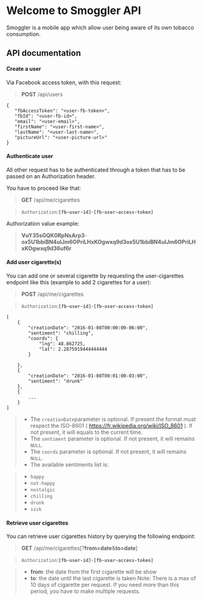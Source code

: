 Welcome to Smoggler API
===================


Smoggler is a mobile app which allow user being aware of its own tobacco consumption.



API documentation
-------------

#### <i class="icon-file"></i> Create a user ####

Via Facebook access token, with this request:

> **POST** /api/users

```
{
   "fbAccessToken": "<user-fb-token>",
   "fbId": "<user-fb-id>",
   "email": "<user-email>",
   "firstName": "<user-first-name>",
   "lastName": "<user-last-name>",
   "pictureUrl": "<user-picture-url>"
}
```

#### <i class="icon-file"></i> Authenticate user ####

All other request has to be authenticated through a token that has to be passed on an Authorization header.

You have to proceed like that:

> **GET** /api/me/cigarettes

> `Authorization`:**`[fb-user-id]`**-**`[fb-user-access-token]`**

Authorization value example:

> **VuY35sGQK0RpNsArp3**-**ox5U1bbiBN4ulJm6OPriLHxKOgwxq9d3ox5U1bbiBN4ulJm6OPriLHxKOgwxq9d36uf6r**

#### <i class="icon-file"></i> Add user cigarette(s) ####

You can add one or several cigarette by requesting the user-cigarettes endpoint like this (example to add 2 cigarettes for a user):

> **POST** /api/me/cigarettes

> `Authorization`:**`[fb-user-id]`**-**`[fb-user-access-token]`**
```
[
	{
		"creationDate": "2016-01-08T00:00:00-06:00",
		"sentiment": "chilling",
		"coords": {
			"lng": 48.862725,
			"lat": 2.2875919444444444
		}
			
	},
	{
		"creationDate": "2016-01-08T00:01:00-03:00",
		"sentiment": "drunk"
	},
	{
		...
	}
]
```

 > - The `creationDate`parameter is optional. If present the format must respect the ISO-8601 ( https://fr.wikipedia.org/wiki/ISO_8601 ). If not present, it will equals to the current time.
 > - The `sentiment` parameter is optional. If not present, it will remains `NULL`.
 > - The `coords` parameter is optional. If not present, it will remains `NULL`.
 > - The available sentiments list is:

 >  - `happy`
 >  - `not-happy`
 >  - `nostalgic`
 >  - `chilling`
 >  - `drunk`
 >  - `sick`

#### <i class="icon-file"></i> Retrieve user cigarettes ####

You can retrieve user cigarettes history by querying the following endpoint:

> **GET** /api/me/cigarettes[?**from=date**&**to=date**]

> `Authorization`:**`[fb-user-id]`**-**`[fb-user-access-token]`**


> - **from**: the date from the first cigarette will be show
> - **to**: the date until the last cigarette is taken
> Note: There is a max of 10 days of cigarette per request. If you need more than this period, you have to make multiple requests.
